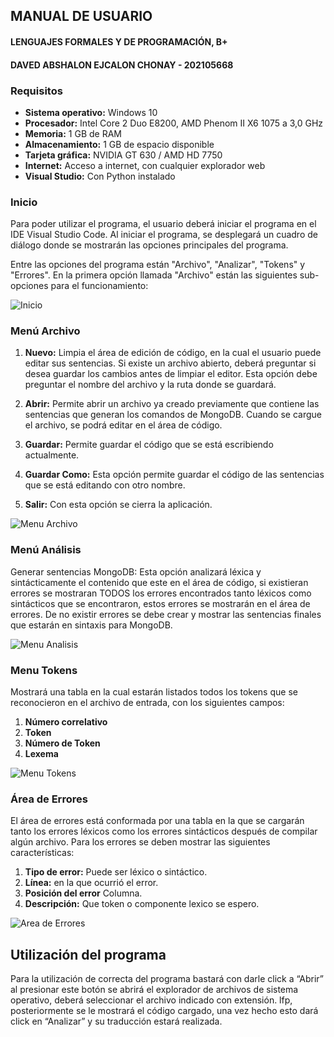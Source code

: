 ﻿## MANUAL DE USUARIO
#### LENGUAJES FORMALES Y DE PROGRAMACIÓN, B+ 
#### DAVED ABSHALON EJCALON CHONAY - 202105668

### Requisitos

- **Sistema operativo:** Windows 10
- **Procesador:** Intel Core 2 Duo E8200, AMD Phenom II X6 1075 a 3,0 GHz
- **Memoria:** 1 GB de RAM
- **Almacenamiento:** 1 GB de espacio disponible
- **Tarjeta gráfica:** NVIDIA GT 630 / AMD HD 7750
- **Internet:** Acceso a internet, con cualquier explorador web
- **Visual Studio:** Con Python instalado

### Inicio

Para poder utilizar el programa, el usuario deberá iniciar el programa en el IDE Visual Studio Code. Al iniciar el programa, se desplegará un cuadro de diálogo donde se mostrarán las opciones principales del programa.

Entre las opciones del programa están "Archivo", "Analizar", "Tokens" y "Errores". En la primera opción llamada "Archivo" están las siguientes sub-opciones para el funcionamiento:

![Inicio](https://ibb.co/album/qkKPwC)

### Menú Archivo

1. **Nuevo:** Limpia el área de edición de código, en la cual el usuario puede editar sus sentencias. Si existe un archivo abierto, deberá preguntar si desea guardar los cambios antes de limpiar el editor. Esta opción debe preguntar el nombre del archivo y la ruta donde se guardará.
   
2. **Abrir:** Permite abrir un archivo ya creado previamente que contiene las sentencias que generan los comandos de MongoDB. Cuando se cargue el archivo, se podrá editar en el área de código.

3. **Guardar:** Permite guardar el código que se está escribiendo actualmente.

4. **Guardar Como:** Esta opción permite guardar el código de las sentencias que se está editando con otro nombre.

5. **Salir:** Con esta opción se cierra la aplicación.

![Menu Archivo](https://ibb.co/album/qkKPwC)

### Menú Análisis

Generar sentencias MongoDB: Esta opción analizará léxica y sintácticamente el contenido que este en el área de código, si existieran errores se mostraran TODOS los errores encontrados tanto léxicos como sintácticos que se encontraron, estos errores se mostrarán en el área de errores. De no existir errores se debe crear y mostrar las sentencias finales que estarán en sintaxis para MongoDB.

![Menu Analisis](https://ibb.co/album/qkKPwC)

### Menu Tokens

Mostrará una tabla en la cual estarán listados todos los tokens que se reconocieron en el archivo de entrada, con los siguientes campos:

1. **Número correlativo**
2. **Token**
3. **Número de Token**
4. **Lexema**

![Menu Tokens](https://ibb.co/album/qkKPwC)

### Área de Errores

El área de errores está conformada por una tabla en la que se cargarán tanto los errores léxicos como los errores sintácticos después de compilar algún archivo. Para los errores se deben mostrar las siguientes características:

1. **Tipo de error:** Puede ser léxico o sintáctico.
2. **Línea:** en la que ocurrió el error.
3. **Posición del error** Columna.
4. **Descripción:** Que token o componente lexico se espero.

![Area de Errores](https://ibb.co/album/qkKPwC)

## Utilización del programa

Para la utilización de correcta del programa bastará con darle click a “Abrir” al presionar este botón se abrirá el explorador de archivos de sistema operativo, deberá seleccionar el archivo indicado con extensión. lfp, posteriormente se le mostrará el código cargado, una vez hecho esto dará click en “Analizar” y su traducción estará realizada.
